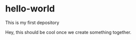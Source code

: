 # hello-world
This is my first depository

Hey, this should be cool once we create something together.

